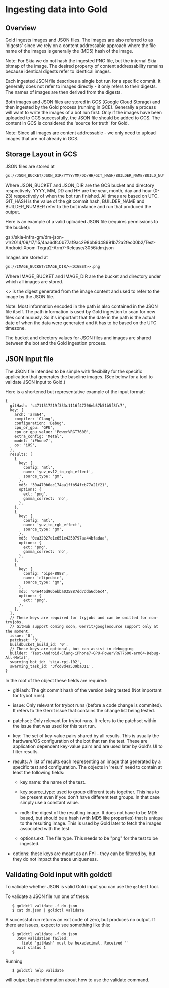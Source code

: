 # Ingesting data into Gold

## Overview

Gold ingests images and JSON files. The images are also referred to as
'digests' since we rely on a content addressable approach where the file name
of the images is generally the (MD5) hash of the image.

Note: For Skia we do not hash the ingested PNG file, but the internal Skia bitmap of
the image. The desired property of content addressability remains because
identical digests refer to identical images.

Each ingested JSON file describes a single bot run for a specific commit.
It generally does not refer to images directly - it only refers to their digests.
The names of images are then derived from the digests.

Both images and JSON files are stored in GCS (Google Cloud Storage) and then ingested
by the Gold process (running in GCE).
Generally a process will want to write the images of a bot run first.
Only if the images have been uploaded to GCS successfully, the JSON file should be
added to GCS. The content in GCS is considered the 'source for truth' for Gold.

Note: Since all images are content addressable - we only need to upload images
that are not already in GCS.

## Storage Layout in GCS

JSON files are stored at

    gs://JSON_BUCKET/JSON_DIR/YYYY/MM/DD/HH/GIT_HASH/BUILDER_NAME/BUILD_NUMBER/dm.json

Where JSON_BUCKET and JSON_DIR are the GCS bucket and directory respectively.
YYYY, MM, DD and HH are the year, month, day and hour (0-23) respectively of
when the bot run finished. All times are based on UTC.
GIT_HASH is the value of the git commit hash, BUILDER_NAME and BUILDER_NUMBER
refer to the bot instance and run that produced the output.

Here is an example of a valid uploaded JSON file (requires permissions to the bucket):

gs://skia-infra-gm/dm-json-v1/2014/09/17/15/4aa6dfc0b77af9ac298bb9d48991b72a2fec00b2/Test-Android-Xoom-Tegra2-Arm7-Release/3056/dm.json

Images are stored at

    gs://IMAGE_BUCKET/IMAGE_DIR/<<DIGEST>>.png

Where IMAGE_BUCKET and IMAGE_DIR are the bucket and directory under which all
images are stored.

<<DIGEST>> is the digest generated from the image content and used to refer to
the image by the JSON file.

Note: Most information encoded in the path is also contained in the JSON file
itself. The path information is used by Gold ingestion to scan for new files
continuously. So it's important that the date in the path is the actual date of
when the data were generated and it has to be based on the UTC timezone.

The bucket and directory values for JSON files and images are shared between the
bot and the Gold ingestion process.

## JSON Input file

The JSON file intended to be simple with flexibility for the specific application
that generates the baseline images.
(See below for a tool to validate JSON input to Gold.)

Here is a shortened but representative example of the input format:

```json5
{
  gitHash: 'c4711517219f333c1116f47706eb57b51b5f8fc7',
  key: {
    arch: 'arm64',
    compiler: 'Clang',
    configuration: 'Debug',
    cpu_or_gpu: 'GPU',
    cpu_or_gpu_value: 'PowerVRGT7600',
    extra_config: 'Metal',
    model: 'iPhone7',
    os: 'iOS',
  },
  results: [
    {
      key: {
        config: 'mtl',
        name: 'yuv_nv12_to_rgb_effect',
        source_type: 'gm',
      },
      md5: '30a470b6ac174aa1ffb54fcb77a21f21',
      options: {
        ext: 'png',
        gamma_correct: 'no',
      },
    },
    {
      key: {
        config: 'mtl',
        name: 'yuv_to_rgb_effect',
        source_type: 'gm',
      },
      md5: '0ea32027e1e651e4250797aa44bfadaa',
      options: {
        ext: 'png',
        gamma_correct: 'no',
      },
    },
    {
      key: {
        config: 'pipe-8888',
        name: 'clipcubic',
        source_type: 'gm',
      },
      md5: '64e446d96bebba035887dd7dda6db6c4',
      options: {
        ext: 'png',
      },
    },
  ],
  // These keys are required for tryjobs and can be omitted for non-tryjobs.
  // GitHub support coming soon, Gerrit/googlesource support only at the moment.
  issue: '0',
  patchset: '0',
  buildbucket_build_id: '0',
  // These keys are optional, but can assist in debugging
  builder: 'Test-Android-Clang-iPhone7-GPU-PowerVRGT7600-arm64-Debug-All-Metal',
  swarming_bot_id: 'skia-rpi-102',
  swarming_task_id: '3fcd8d4a539ba311',
}
```

In the root of the object these fields are required:

- gitHash: The git commit hash of the version being tested (Not important
  for trybot runs).

- issue: Only relevant for trybot runs (before a code change is commited). It
  refers to the Gerrit issue that contains the change list being tested.

- patchset: Only relevant for trybot runs. It refers to the patchset within the
  issue that was used for this test run.

- key: The set of key-value pairs shared by all results. This is usually the
  hardware/OS configuration of the bot that ran the test. These are
  application dependent key-value pairs and are used later by Gold's UI to
  filter results.

- results: A list of results each representing an image that generated by a
  specific test and configuration.
  The objects in 'result' need to contain at least the following fields:

  - key.name: the name of the test.

  - key.source_type: used to group different tests together. This has to be
    present even if you don't have different test groups. In that case
    simply use a constant value.

  - md5: the digest of the resulting image. It does not have to be MD5 based,
    but should be a hash (with MD5 like properties) that is unique to the
    resulting image. This is used by Gold later to fetch the images associated
    with the test.

  - options.ext: The file type. This needs to be "png" for the test to be
    ingested.

- options: these keys are meant as an FYI - they can be filtered by, but they
  do not impact the trace uniqueness.

## Validating Gold input with goldctl

To validate whether JSON is valid Gold input you can use the `goldctl` tool.

To validate a JSON file run one of these:

```console
   $ goldctl validate -f dm.json
   $ cat dm.json | goldctl validate
```

A successful run returns an exit code of zero, but produces no output.
If there are issues, expect to see something like this:

```console
   $ goldctl validate -f dm.json
     JSON validation failed:
       field 'gitHash' must be hexadecimal. Received ''
     exit status 1
   $
```

Running

```console
   $ goldctl help validate
```

will output basic information about how to use the validate command.
